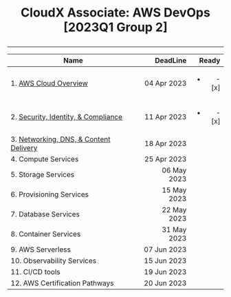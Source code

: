 # <p align=center>CloudX Associate: AWS DevOps [2023Q1 Group 2]</p>   
***  
Name | DeadLine | Ready  
------------ | ---------: | ------------:
1\. [AWS Cloud Overview](https://github.com/W1ckedS1ck/EpamLearning/tree/main/1.AWSCloudOverview#readme) | 04 Apr 2023 | <ul><li>- [x] </li><ul>
2\. [Security, Identity, & Compliance](https://github.com/W1ckedS1ck/EpamLearning/tree/main/2.Security,Identity,&Compliance) | 11 Apr 2023 | <ul><li>- [x] </li><ul>
3\. [Networking, DNS, & Content Delivery](https://github.com/W1ckedS1ck/EpamLearning/tree/main/3.Networking%2CDNS%2C%26ContentDelivery) | 18 Apr 2023
4\. Compute Services | 25 Apr 2023
5\. Storage Services | 06 May 2023
6\. Provisioning Services | 15 May 2023
7\. Database Services | 22 May 2023
8\. Container Services | 31 May 2023
9\. AWS Serverless | 07 Jun 2023
10\. Observability Services | 15 Jun 2023
11\. CI/CD tools | 19 Jun 2023
12\. AWS Certification Pathways | 20 Jun 2023

